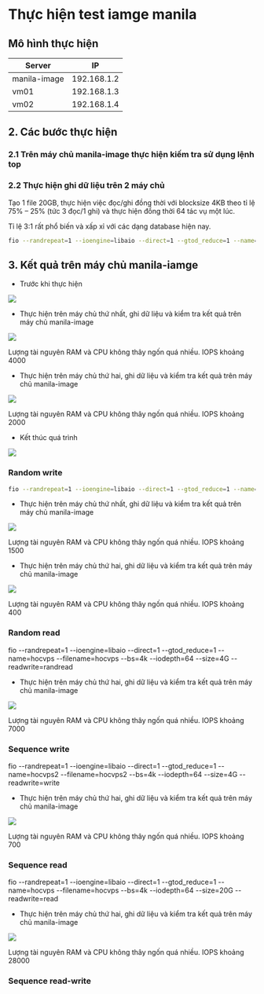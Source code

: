 # Thực hiện test iamge manila
## Mô hình thực hiện

|Server|IP|
|------|--|
|manila-image|192.168.1.2|
|vm01|192.168.1.3|
|vm02|192.168.1.4|

## 2. Các bước thực hiện

### 2.1 Trên máy chủ manila-image thực hiện kiếm tra sử dụng lệnh top

### 2.2 Thực hiện ghi dữ liệu trên 2 máy chủ

Tạo 1 file 20GB, thực hiện việc đọc/ghi đồng thời với blocksize 4KB theo tỉ lệ 75% – 25% (tức 3 đọc/1 ghi) và thực hiện đồng thời 64 tác vụ một lúc. 

Tỉ lệ 3:1 rất phổ biến và xấp xỉ với các dạng database hiện nay.

```sh
fio --randrepeat=1 --ioengine=libaio --direct=1 --gtod_reduce=1 --name=hocvps --filename=hocvps --bs=4k --iodepth=64 --size=20G --readwrite=randrw --rwmixread=75
```

## 3. Kết quả trên máy chủ manila-iamge

- Trước khi thực hiện
<img src=https://i.imgur.com/YcCwEwM.png>

- Thực hiện trên máy chủ thứ nhất, ghi dữ liệu và kiểm tra kết quả trên máy chủ manila-image
<img src=https://i.imgur.com/yq71JZ9.png>

Lượng tài nguyên RAM và CPU không thây ngốn quá nhiều. IOPS khoảng 4000

- Thực hiện trên máy chủ thứ hai, ghi dữ liệu và kiểm tra kết quả trên máy chủ manila-image
<img src=https://i.imgur.com/rEvF0Cz.png>

Lượng tài nguyên RAM và CPU không thây ngốn quá nhiều. IOPS khoảng 2000

- Kết thúc quá trình

<img src=https://i.imgur.com/9f7iNxA.png>

### Random write
```sh
fio --randrepeat=1 --ioengine=libaio --direct=1 --gtod_reduce=1 --name=hocvps --filename=hocvps --bs=4k --iodepth=64 --size=4G --readwrite=randwrite
```
- Thực hiện trên máy chủ thứ nhất, ghi dữ liệu và kiểm tra kết quả trên máy chủ manila-image
<img src=https://i.imgur.com/vRVj8Cd.png>

Lượng tài nguyên RAM và CPU không thây ngốn quá nhiều. IOPS khoảng 1500

- Thực hiện trên máy chủ thứ hai, ghi dữ liệu và kiểm tra kết quả trên máy chủ manila-image
<img src=https://i.imgur.com/tsxlpcb.png>

Lượng tài nguyên RAM và CPU không thây ngốn quá nhiều. IOPS khoảng 400

### Random read

fio --randrepeat=1 --ioengine=libaio --direct=1 --gtod_reduce=1 --name=hocvps --filename=hocvps --bs=4k --iodepth=64 --size=4G --readwrite=randread

- Thực hiện trên máy chủ thứ hai, ghi dữ liệu và kiểm tra kết quả trên máy chủ manila-image
<img src=https://i.imgur.com/dAgYQ22.png>

Lượng tài nguyên RAM và CPU không thây ngốn quá nhiều. IOPS khoảng 7000


### Sequence write

fio --randrepeat=1 --ioengine=libaio --direct=1 --gtod_reduce=1 --name=hocvps2 --filename=hocvps2 --bs=4k --iodepth=64 --size=4G --readwrite=write

- Thực hiện trên máy chủ thứ hai, ghi dữ liệu và kiểm tra kết quả trên máy chủ manila-image
<img src=https://i.imgur.com/CP2mNnV.png>

Lượng tài nguyên RAM và CPU không thây ngốn quá nhiều. IOPS khoảng 700

### Sequence read

fio --randrepeat=1 --ioengine=libaio --direct=1 --gtod_reduce=1 --name=hocvps --filename=hocvps --bs=4k --iodepth=64 --size=20G --readwrite=read

- Thực hiện trên máy chủ thứ hai, ghi dữ liệu và kiểm tra kết quả trên máy chủ manila-image
<img src=https://i.imgur.com/wuyQ4Yu.png>

Lượng tài nguyên RAM và CPU không thây ngốn quá nhiều. IOPS khoảng 28000

### Sequence read-write
